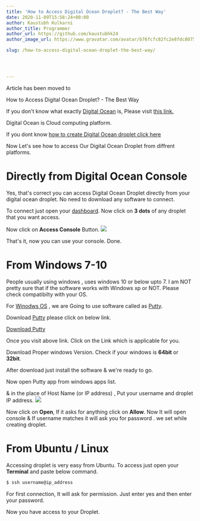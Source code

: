 ```yaml
---
title: 'How to Access Digital Ocean Droplet? - The Best Way'
date: 2020-11-09T15:58:24+00:00
author: Kaustubh Kulkarni
author_title: Programmer
author_url: https://github.com/kaustubhk24
author_image_url: https://www.gravatar.com/avatar/b76fcfc82fc2e8fdc8075636f1735f61?s=200

slug: /how-to-access-digital-ocean-droplet-the-best-way/




---
```

Article has been moved to
 

How to Access Digital Ocean Droplet? - The Best Way

If you don't know what exactly [Digital Ocean](https://m.do.co/c/253fdc8807b5) is, Please visit [this link.](https://m.do.co/c/253fdc8807b5)

Digital Ocean is Cloud computing platform.

If you dont know [how to create Digital Ocean droplet click here](https://kaustubhk24.netlify.app/how-to-install-lamp-stack-on-digitalocean-ubuntu-20-04/#Creating_Droplet)

Now Let's see how to access Our Digital Ocean Droplet from diffrent platforms.



# Directly from Digital Ocean Console

Yes, that's correct you can access Digital Ocean Droplet directly from your digital ocean droplet. No need to download any software to connect.

To connect just open your [dashboard](https://m.do.co/c/253fdc8807b5). Now click on **3 dots** of any droplet that you want access.

Now click on **Access Console** Button.
![](https://kaustubhk24.netlify.app/imgs/wp-content/uploads/2020/11/Untitled-1024x429.png) 

That's it, now you can use your console. Done.

# From Windows 7-10

People usually using windows , uses windows 10 or below upto 7. I am NOT pretty sure that if the software works with Windows xp or NOT. Please check compatibilty with your OS.

For [Winodws OS](https://en.wikipedia.org/wiki/Microsoft_Windows) , we are Going to use software called as [Putty](https://www.putty.org/).

Download [Putty](https://www.putty.org/) please click on below link.



[Download Putty](https://www.chiark.greenend.org.uk/~sgtatham/putty/latest.html)



Once you visit above link. Click on the Link which is applicable for you. 

Download Proper windows Version. Check if your windows is **64bit** or **32bit**.

After download just install the software & we're ready to go.

Now open Putty app from windows apps list.

& in the place of Host Name (or IP address) , Put your username and droplet IP address.
![](https://kaustubhk24.netlify.app/imgs/wp-content/uploads/2020/11/image.png) 

Now click on **Open**, If it asks for anything click on **Allow**. Now It will open console & If username matches it will ask you for password . we set while creating droplet.

# From Ubuntu / Linux

Accessing droplet is very easy from Ubuntu. To access just open your **Terminal** and paste below command.

```cmd title="cmd"
$ ssh username@ip_address
```

For first connection, It will ask for permission. Just enter yes and then enter your password.

Now you have access to your Droplet.
